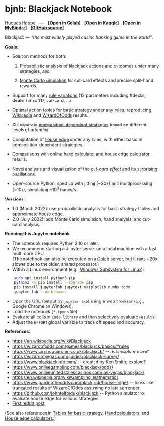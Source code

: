 # bjnb: Blackjack Notebook

[Hugues Hoppe](https://hhoppe.com/)
&nbsp;&nbsp;&mdash;&nbsp;
&nbsp; [**[Open in Colab]**](https://colab.research.google.com/github/hhoppe/blackjack/blob/main/blackjack.ipynb)
&nbsp; [**[Open in Kaggle]**](https://www.kaggle.com/notebooks/welcome?src=https://github.com/hhoppe/blackjack/blob/main/blackjack.ipynb)
&nbsp; [**[Open in MyBinder]**](https://mybinder.org/v2/gh/hhoppe/blackjack/main?filepath=blackjack.ipynb)
&nbsp; [**[GitHub source]**](https://github.com/hhoppe/blackjack)

Blackjack &mdash; *"the most widely played casino banking game in the world"*.


**Goals**:

- Solution methods for both:

  1. [Probabilistic analysis](https://colab.research.google.com/github/hhoppe/blackjack/blob/main/blackjack.ipynb#Probabilistic-analysis)
     of blackjack actions and outcomes under many strategies, and

  2. [Monte Carlo simulation](https://colab.research.google.com/github/hhoppe/blackjack/blob/main/blackjack.ipynb#Monte-Carlo-simulation)
     for cut-card effects and precise split-hand rewards.

- Support for many [rule variations](https://colab.research.google.com/github/hhoppe/blackjack/blob/main/blackjack.ipynb#Define-Rules)
  (12 parameters including #decks, dealer hit soft17, cut-card, ...)

- Optimal [action tables](https://colab.research.google.com/github/hhoppe/blackjack/blob/main/blackjack.ipynb#Tables-for-basic-strategy) for
  [basic strategy](https://colab.research.google.com/github/hhoppe/blackjack/blob/main/blackjack.ipynb#Define-Actions-and-Strategy)
  under any rules, reproducing
  [Wikipedia](https://en.wikipedia.org/wiki/Blackjack#Basic_strategy) and
  [WizardOfOdds](https://wizardofodds.com/games/blackjack/strategy/calculator/) results.

- Six separate [composition-dependent strategies](https://colab.research.google.com/github/hhoppe/blackjack/blob/main/blackjack.ipynb#Define-Actions-and-Strategy)
  based on different levels of *attention*.
  <!--(initial cards, all hand cards, cards in *prior split hands*, ...).-->

- Computation of
  [house edge](https://colab.research.google.com/github/hhoppe/blackjack/blob/main/blackjack.ipynb#House-edge-results)
  under any rules, with either basic or composition-dependent strategies.

- Comparisons with online
  [hand calculator](https://colab.research.google.com/github/hhoppe/blackjack/blob/main/blackjack.ipynb#Hand-calculator-results) and
  [house edge calculator](https://colab.research.google.com/github/hhoppe/blackjack/blob/main/blackjack.ipynb#House-edge-results) results.

- Novel analysis and visualization of the
  [*cut-card effect*](https://colab.research.google.com/github/hhoppe/blackjack/blob/main/blackjack.ipynb#Effect-of-using-a-cut-card)
  and its [surprising oscillations](https://colab.research.google.com/github/hhoppe/blackjack/blob/main/blackjack.ipynb#cut-card-graph).

- Open-source Python, sped up with jitting (\~30x) and multiprocessing (\~10x),
  simulating ~$10^{8}$ hands/s.


**Versions**:

- 1.0 (March 2022): use probabilistic analysis for basic strategy tables and
  approximate house edge.
- 2.0 (July 2022): add Monte Carlo simulation, hand analysis,
  and cut-card analysis.


**Running this Jupyter notebook**:

- The notebook requires Python 3.10 or later.
- We recommend starting a Jupyter server on a local machine with a fast multi-core CPU. <br/>
  (The notebook can also be executed on a
  [Colab server](
   https://colab.research.google.com/github/hhoppe/blackjack/blob/main/blackjack.ipynb),
  but it runs ~20x slower due to the older, shared processor.)
- Within a Linux environment (e.g.,
  [Windows Subsystem for Linux](https://docs.microsoft.com/en-us/windows/wsl/install)):

```bash
    sudo apt install python3-pip
    python3 -m pip install --upgrade pip
    pip install jupyterlab jupytext matplotlib numba tqdm
    jupyter lab --no-browser
```

- Open the URL (output by `jupyter lab`) using a web browser (e.g., Google Chrome on Windows).
- Load the notebook (`*.ipynb` file).
- Evaluate all cells in `Code library` and then selectively evaluate `Results`.
- Adjust the `EFFORT` global variable to trade off speed and accuracy.


**References**:

- https://en.wikipedia.org/wiki/Blackjack
- https://wizardofodds.com/games/blackjack/basics/#rules
- https://www.casinoguardian.co.uk/blackjack/ -- rich; explore more?
- https://wizardofvegas.com/guides/blackjack-survey/
- https://www.blackjackinfo.com/ -- created by Ken Smith; explore?
- https://www.onlinegambling.com/blackjack/odds/
- https://www.onlineunitedstatescasinos.com/las-vegas/blackjack/
- https://en.wikipedia.org/wiki/Gambling_mathematics
- https://www.gamingtheodds.com/blackjack/house-edge/ -- looks like truncated results of
  WizardOfOdds assuming no late surrender.
- https://github.com/johntelforduk/blackjack
  -- Python simulator to evaluate house edge for various strategies.
- [First reddit post](
 https://www.reddit.com/r/blackjack/comments/t9ygkm/python_notebook_to_analyze_blackjack_optimal/)

(See also references in
 [Tables for basic strategy](https://colab.research.google.com/github/hhoppe/blackjack/blob/main/blackjack.ipynb#Tables-for-basic-strategy),
 [Hand calculators](https://colab.research.google.com/github/hhoppe/blackjack/blob/main/blackjack.ipynb#Hand-calculators), and
 [House edge calculators](https://colab.research.google.com/github/hhoppe/blackjack/blob/main/blackjack.ipynb#House-edge-calculators).)
